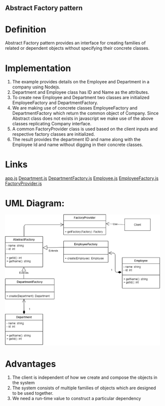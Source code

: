 ## Abstract Factory pattern

# Definition
  Abstract Factory pattern provides an interface for creating families of related or dependent objects without specifying their concrete classes.

# Implementation
1) The example provides details on the Employee and Department in a company using Nodejs.
2) Department and Employee class has ID and Name as the attributes.
3) To create new Employee and Department two classes are initialized EmployeeFactory and DepartmentFactory.
4) We are making use of concrete classes EmployeeFactory and DepartmentFactory which return the common object of Company. Since Abstract class does not exists in javascript we make use of the above classes replicating Company interface.
5) A common FactoryProvider class is used based on the client inputs and respective factory classes are initialized.
6) The result provides the department ID and name along with the Employee Id and name without digging in their concrete classes.

# Links
[app.js](./app.js)
[Department.js](./Department.js)
[DepartmentFactory.js](./DepartmentFactory.js)
[Employee.js](./Employee.js)
[EmployeeFactory.js](./EmployeeFactory.js)
[FactoryProvider.js](./FactoryProvider.js)



# UML Diagram:
![Abstract Factory Design Pattern](AbstractFactory.png)

# Advantages
1) The client is independent of how we create and compose the objects in the system
2) The system consists of multiple families of objects which are designed to be used together.
3) We need a run-time value to construct a particular dependency
